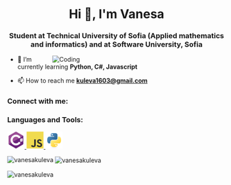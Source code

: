 <h1 align="center">Hi 👋, I'm Vanesa</h1>
<h3 align="center">Student at Technical University of Sofia (Applied mathematics and informatics) and at Software University, Sofia</h3>
<img align="right" alt="Coding" width="400" src=“https://mir-s3-cdn-cf.behance.net/project_modules/disp/601014116770475.6068beff4640a.gif”>

- 🌱 I’m currently learning **Python, C#, Javascript**

- 📫 How to reach me **kuleva1603@gmail.com**

<h3 align="left">Connect with me:</h3>
<p align="left">
</p>

<h3 align="left">Languages and Tools:</h3>
<p align="left"> <a href="https://www.w3schools.com/cs/" target="_blank" rel="noreferrer"> <img src="https://raw.githubusercontent.com/devicons/devicon/master/icons/csharp/csharp-original.svg" alt="csharp" width="40" height="40"/> </a> <a href="https://developer.mozilla.org/en-US/docs/Web/JavaScript" target="_blank" rel="noreferrer"> <img src="https://raw.githubusercontent.com/devicons/devicon/master/icons/javascript/javascript-original.svg" alt="javascript" width="40" height="40"/> </a> <a href="https://www.python.org" target="_blank" rel="noreferrer"> <img src="https://raw.githubusercontent.com/devicons/devicon/master/icons/python/python-original.svg" alt="python" width="40" height="40"/> </a> </p>

<p><img align="left" src="https://github-readme-stats.vercel.app/api/top-langs?username=vanesakuleva&show_icons=true&locale=en&layout=compact" alt="vanesakuleva" /></p>

<p>&nbsp;<img align="center" src="https://github-readme-stats.vercel.app/api?username=vanesakuleva&show_icons=true&locale=en" alt="vanesakuleva" /></p>

<p><img align="center" src="https://github-readme-streak-stats.herokuapp.com/?user=vanesakuleva&" alt="vanesakuleva" /></p>

